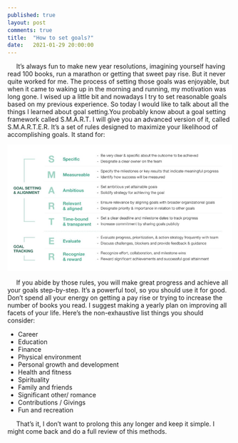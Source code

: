 ```yaml
---
published: true
layout: post
comments: true
title:  "How to set goals?"
date:   2021-01-29 20:00:00
---
```


&nbsp;&nbsp;&nbsp;&nbsp;&nbsp;It’s always fun to make new year resolutions, imagining yourself having read 100 books, run a marathon or getting that sweet pay rise. But it never quite worked for me. The process of setting those goals was enjoyable, but when it came to waking up in the morning and running, my motivation was long gone. I wised up a little bit and nowadays I try to set reasonable goals based on my previous experience. 
So today I would like to talk about all the things I learned about goal setting.You probably know about a goal setting framework called S.M.A.R.T. I will give you an advanced version of it, called  S.M.A.R.T.E.R. It’s a set of rules designed to maximize your likelihood of accomplishing goals. 
It stand for:

<div style="text-align:center;"><img src="/assets/goal-making/SMARTER.jpg" style="width:800px;"/></div>

&nbsp;&nbsp;&nbsp;&nbsp;&nbsp;If you abide by those rules, you will make great progress and achieve all your goals step-by-step. It’s a powerful tool, so you should use it for good. Don’t spend all your energy on getting a pay rise or trying to increase the number of books you read. I suggest making a yearly plan on improving all facets of your life. Here’s the non-exhaustive list things you should consider:
- Career
- Education
- Finance
- Physical environment
- Personal growth and development
- Health and fitness
- Spirituality
- Family and friends
- Significant other/ romance
- Contributions / Givings
- Fun and recreation

&nbsp;&nbsp;&nbsp;&nbsp;&nbsp;That’s it, I don’t want to prolong this any longer and keep it simple. I might come back and do a full review of this methods.


